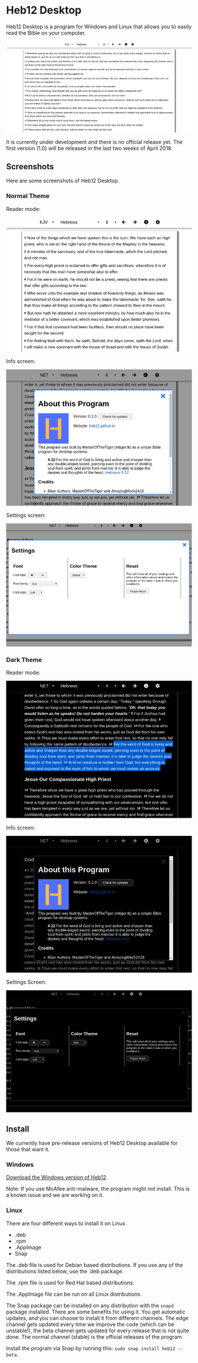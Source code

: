 # Heb12 Desktop
Heb12 Desktop is a program for Windows and Linux that allows you to easily read the Bible on your computer.

![Heb12 Desktop Screenshot](img/example1.png "Heb12 Desktop opened to Hebrews chapter 12")

It is currently under development and there is no official release yet. The first version (1.0) will be released in the last two weeks of April 2018.

## Screenshots
Here are some screenshots of Heb12 Desktop.

### Normal Theme

Reader mode:

![Heb12 Desktop Screenshot normal](img/example2.png "Heb12 Desktop opened to Hebrews chapter 8")

Info screen:

![Heb12 Desktop info screen screenshot](img/example-info.png "Heb12 Desktop info screen")

Settings screen:

![Heb12 Desktop settings screen screenshot](img/example-settings.png "Heb12 Desktop settings screen")

### Dark Theme

Reader mode:

![Heb12 Desktop Screenshot dark mode](img/example-dark.png "Heb12 Desktop opened to Hebrews chapter 4 in dark mode with verse 12 highlighted")

Info screen:

![Heb12 Desktop info screen dark mode screenshot](img/example-dark-info.png "Heb12 Desktop info screen dark mode")

Settings Screen:

![Heb12 Desktop settings screen dark mode screenshot](img/example-dark-settings.png "Heb12 Desktop settings screen dark mode")

## Install
We currently have pre-release versions of Heb12 Desktop available for those that want it.

### Windows
[Download the Windows version of Heb12](https://drive.google.com/open?id=1DVAs3tqKXHSrvxKar7DlOyPex3PCiVDb).

Note: If you use McAfee anti-malware, the program might not install. This is a known issue and we are working on it.

### Linux
There are four different ways to install it on Linux.

- .deb
- .rpm
- .AppImage
- Snap

The .deb file is used for Debian based distributions. If you use any of the distributions listed below, use the .deb package.

The .rpm file is used for Red Hat based distributions.

The .AppImage file can be run on all Linux distributions.

The Snap package can be installed on any distribution with the `snapd` package installed. There are some benefits for using it. You get automatic updates, and you can choose to install it from different channels. The edge channel gets updated every time we improve the code (which can be unstable!), the beta channel gets updated for every release that is not quite done. The normal channel (stable) is the official releases of the program.

Install the program via Snap by running this: `sudo snap install heb12 --beta`.
